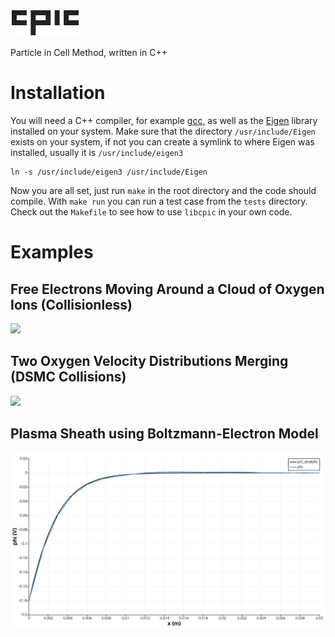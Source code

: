 ![](img/cpic.png)

Particle in Cell Method, written in C++

# Installation

You will need a C++ compiler, for example [gcc](https://gcc.gnu.org/), as well as the [Eigen](http://eigen.tuxfamily.org/index.php?title=Main_Page) library installed on your system. Make sure that the directory `/usr/include/Eigen` exists on your system, if not you can create a symlink to where Eigen was installed, usually it is `/usr/include/eigen3`
```
ln -s /usr/include/eigen3 /usr/include/Eigen
```
Now you are all set, just run `make` in the root directory and the code should compile. With `make run` you can run a test case from the `tests` directory. Check out the `Makefile` to see how to use `libcpic` in your own code.

# Examples

## Free Electrons Moving Around a Cloud of Oxygen Ions (Collisionless)

![](img/vlasov.gif)

## Two Oxygen Velocity Distributions Merging (DSMC Collisions)

![](img/dsmc.gif)

## Plasma Sheath using Boltzmann-Electron Model

![](img/sheath_br.png)
